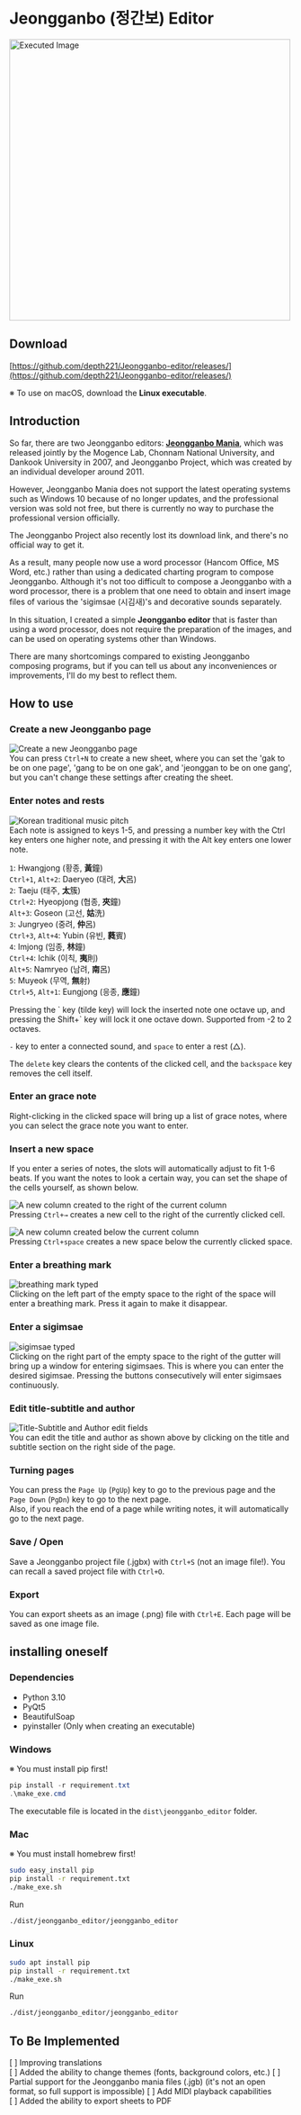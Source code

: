 # Jeongganbo (정간보) Editor
<img src="image/README/app.png" alt="Executed Image" width="500">
 
 ## Download
[https://github.com/depth221/Jeongganbo-editor/releases/](https://github.com/depth221/Jeongganbo-editor/releases/)

※ To use on macOS, download the **Linux executable**.

## Introduction
So far, there are two Jeongganbo editors: [**Jeongganbo Mania**](https://blog.naver.com/jgb_mania/40041295964), which was released jointly by the Mogence Lab, Chonnam National University, and Dankook University in 2007, and Jeongganbo Project, which was created by an individual developer around 2011.

However, Jeongganbo Mania does not support the latest operating systems such as Windows 10 because of no longer updates, and the professional version was sold not free, but there is currently no way to purchase the professional version officially.

The Jeongganbo Project also recently lost its download link, and there's no official way to get it.

As a result, many people now use a word processor (Hancom Office, MS Word, etc.) rather than using a dedicated charting program to compose Jeongganbo. Although it's not too difficult to compose a Jeongganbo with a word processor, there is a problem that one need to obtain and insert image files of various the 'sigimsae (시김새)'s and decorative sounds separately.

In this situation, I created a simple **Jeongganbo editor** that is faster than using a word processor, does not require the preparation of the images, and can be used on operating systems other than Windows.

There are many shortcomings compared to existing Jeongganbo composing programs, but if you can tell us about any inconveniences or improvements, I'll do my best to reflect them.

## How to use
### Create a new Jeongganbo page
![Create a new Jeongganbo page](image/README/new_page.png)    
You can press `Ctrl+N` to create a new sheet, where you can set the 'gak to be on one page', 'gang to be on one gak', and 'jeonggan to be on one gang', but you can't change these settings after creating the sheet.

### Enter notes and rests
![Korean traditional music pitch](image/README/notes.png)    
Each note is assigned to keys 1-5, and pressing a number key with the Ctrl key enters one higher note, and pressing it with the Alt key enters one lower note. 

`1`: Hwangjong (황종, **黃**鐘)    
`Ctrl+1`, `Alt+2`: Daeryeo (대려, **大**呂)     
`2`: Taeju (태주, **太**簇)     
`Ctrl+2`: Hyeopjong (협종, **夾**鐘)    
`Alt+3`: Goseon (고선, **姑**洗)    
`3`: Jungryeo (중려, **仲**呂)     
`Ctrl+3`, `Alt+4`: Yubin (유빈, **蕤**賓)    
`4`: Imjong (임종, **林**鐘)    
`Ctrl+4`: Ichik (이칙, **夷**則)    
`Alt+5`: Namryeo (남려, **南**呂)    
`5`: Muyeok (무역, **無**射)    
`Ctrl+5`, `Alt+1`: Eungjong (응종, **應**鐘)    

Pressing the \` key (tilde key) will lock the inserted note one octave up, and pressing the Shift+\` key will lock it one octave down. Supported from -2 to 2 octaves.

`-` key to enter a connected sound, and `space` to enter a rest (△).

The `delete` key clears the contents of the clicked cell, and the `backspace` key removes the cell itself.

### Enter an grace note
Right-clicking in the clicked space will bring up a list of grace notes, where you can select the grace note you want to enter.

### Insert a new space
If you enter a series of notes, the slots will automatically adjust to fit 1-6 beats. If you want the notes to look a certain way, you can set the shape of the cells yourself, as shown below.

![A new column created to the right of the current column](image/README/kan_right.png)    
Pressing `Ctrl+→` creates a new cell to the right of the currently clicked cell.

![A new column created below the current column](image/README/kan_down.png)    
Pressing `Ctrl+space` creates a new space below the currently clicked space.

### Enter a breathing mark
![breathing mark typed](image/README/sumpyo.png)    
Clicking on the left part of the empty space to the right of the space will enter a breathing mark. Press it again to make it disappear.

### Enter a sigimsae
![sigimsae typed](image/README/sigimsae.png)    
Clicking on the right part of the empty space to the right of the gutter will bring up a window for entering sigimsaes. This is where you can enter the desired sigimsae. Pressing the buttons consecutively will enter sigimsaes continuously.

### Edit title-subtitle and author
![Title-Subtitle and Author edit fields](image/README/title_edit.png)    
You can edit the title and author as shown above by clicking on the title and subtitle section on the right side of the page.

### Turning pages
You can press the `Page Up` (`PgUp`) key to go to the previous page and the `Page Down` (`PgDn`) key to go to the next page.    
Also, if you reach the end of a page while writing notes, it will automatically go to the next page.

### Save / Open
Save a Jeongganbo project file (.jgbx) with `Ctrl+S` (not an image file!). You can recall a saved project file with `Ctrl+O`.

### Export
You can export sheets as an image (.png) file with `Ctrl+E`. Each page will be saved as one image file.

## installing oneself
### Dependencies
* Python 3.10
* PyQt5
* BeautifulSoap
* pyinstaller (Only when creating an executable)

### Windows
※ You must install pip first!
```powershell
pip install -r requirement.txt
.\make_exe.cmd
```

The executable file is located in the `dist\jeongganbo_editor` folder.

### Mac
※ You must install homebrew first!
```bash
sudo easy_install pip
pip install -r requirement.txt
./make_exe.sh
```

Run
```bash
./dist/jeongganbo_editor/jeongganbo_editor
```

### Linux
```bash
sudo apt install pip
pip install -r requirement.txt
./make_exe.sh
```

Run
```bash
./dist/jeongganbo_editor/jeongganbo_editor
```

## To Be Implemented
[ ] Improving translations    
[ ] Added the ability to change themes (fonts, background colors, etc.)
[ ] Partial support for the Jeongganbo mania files (.jgb) (it's not an open format, so full support is impossible) 
[ ] Add MIDI playback capabilities  
[ ] Added the ability to export sheets to PDF